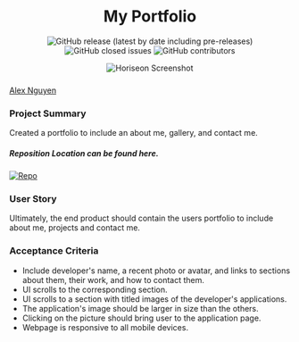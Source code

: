 <h1 align="center">My Portfolio</h1>


<p align="center"><img alt="GitHub release (latest by date including pre-releases)" src="https://img.shields.io/github/v/release/ienxternal/Alex-Nguyen-s-Portfolio?include_prereleases"> <img alt="GitHub closed issues" src="https://img.shields.io/github/issues-closed/ienxternal/Alex-Nguyen-s-Portfolio"> <img alt="GitHub contributors" src="https://img.shields.io/github/contributors/ienxternal/Alex-Nguyen-s-Portfolio"></p>


<p align="center">
  <img src="https://drive.google.com/uc?export=view&id=1V3aP1lWxpIKY765mXTVF-U0W9DtTgZJ8"  title="Horiseon Screenshot">
</p>



<h3></h3><a href="https://ienxternal.github.io/Challenge1/">Alex Nguyen</a></h3>

<h3>Project Summary</h3>
Created a portfolio to include an about me, gallery, and contact me.

<h5>Reposition Location can be found here.</h5>

<p><a href="https://github.com/Ienxternal/Alex-Nguyen-s-Portfolio"><img src="https://img.shields.io/badge/Location-Repo-blue" alt="Repo"></a></p>


<h3>User Story</h3>
<p>Ultimately, the end product should contain the users portfolio to include about me, projects and contact me.</p>

<h3>Acceptance Criteria</h3>
<ul>
<li>Include developer's name, a recent photo or avatar, and links to sections about them, their work, and how to contact them.</li>
<li>UI scrolls to the corresponding section.</li>
<li>UI scrolls to a section with titled images of the developer's applications.</li>
<li>The application's image should be larger in size than the others.</li>
<li>Clicking on the picture should bring user to the application page.</li>
<li>Webpage is responsive to all mobile devices.</li>
</ul>
